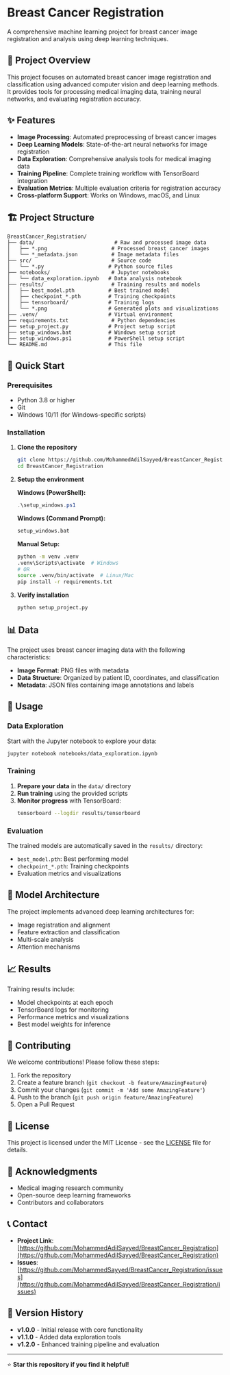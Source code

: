# Breast Cancer Registration

A comprehensive machine learning project for breast cancer image registration and analysis using deep learning techniques.

## 🎯 Project Overview

This project focuses on automated breast cancer image registration and classification using advanced computer vision and deep learning methods. It provides tools for processing medical imaging data, training neural networks, and evaluating registration accuracy.

## ✨ Features

- **Image Processing**: Automated preprocessing of breast cancer images
- **Deep Learning Models**: State-of-the-art neural networks for image registration
- **Data Exploration**: Comprehensive analysis tools for medical imaging data
- **Training Pipeline**: Complete training workflow with TensorBoard integration
- **Evaluation Metrics**: Multiple evaluation criteria for registration accuracy
- **Cross-platform Support**: Works on Windows, macOS, and Linux

## 🏗️ Project Structure

```
BreastCancer_Registration/
├── data/                          # Raw and processed image data
│   ├── *.png                     # Processed breast cancer images
│   └── *_metadata.json           # Image metadata files
├── src/                          # Source code
│   └── *.py                     # Python source files
├── notebooks/                    # Jupyter notebooks
│   └── data_exploration.ipynb   # Data analysis notebook
├── results/                      # Training results and models
│   ├── best_model.pth           # Best trained model
│   ├── checkpoint_*.pth         # Training checkpoints
│   ├── tensorboard/             # Training logs
│   └── *.png                    # Generated plots and visualizations
├── .venv/                       # Virtual environment
├── requirements.txt              # Python dependencies
├── setup_project.py             # Project setup script
├── setup_windows.bat            # Windows setup script
├── setup_windows.ps1            # PowerShell setup script
└── README.md                    # This file
```

## 🚀 Quick Start

### Prerequisites

- Python 3.8 or higher
- Git
- Windows 10/11 (for Windows-specific scripts)

### Installation

1. **Clone the repository**
   ```bash
   git clone https://github.com/MohammedAdilSayyed/BreastCancer_Registration.git
   cd BreastCancer_Registration
   ```

2. **Setup the environment**
   
   **Windows (PowerShell):**
   ```powershell
   .\setup_windows.ps1
   ```
   
   **Windows (Command Prompt):**
   ```cmd
   setup_windows.bat
   ```
   
   **Manual Setup:**
   ```bash
   python -m venv .venv
   .venv\Scripts\activate  # Windows
   # OR
   source .venv/bin/activate  # Linux/Mac
   pip install -r requirements.txt
   ```

3. **Verify installation**
   ```bash
   python setup_project.py
   ```

## 📊 Data

The project uses breast cancer imaging data with the following characteristics:
- **Image Format**: PNG files with metadata
- **Data Structure**: Organized by patient ID, coordinates, and classification
- **Metadata**: JSON files containing image annotations and labels

## 🔬 Usage

### Data Exploration

Start with the Jupyter notebook to explore your data:

```bash
jupyter notebook notebooks/data_exploration.ipynb
```

### Training

1. **Prepare your data** in the `data/` directory
2. **Run training** using the provided scripts
3. **Monitor progress** with TensorBoard:
   ```bash
   tensorboard --logdir results/tensorboard
   ```

### Evaluation

The trained models are automatically saved in the `results/` directory:
- `best_model.pth`: Best performing model
- `checkpoint_*.pth`: Training checkpoints
- Evaluation metrics and visualizations

## 🧪 Model Architecture

The project implements advanced deep learning architectures for:
- Image registration and alignment
- Feature extraction and classification
- Multi-scale analysis
- Attention mechanisms

## 📈 Results

Training results include:
- Model checkpoints at each epoch
- TensorBoard logs for monitoring
- Performance metrics and visualizations
- Best model weights for inference

## 🤝 Contributing

We welcome contributions! Please follow these steps:

1. Fork the repository
2. Create a feature branch (`git checkout -b feature/AmazingFeature`)
3. Commit your changes (`git commit -m 'Add some AmazingFeature'`)
4. Push to the branch (`git push origin feature/AmazingFeature`)
5. Open a Pull Request

## 📝 License

This project is licensed under the MIT License - see the [LICENSE](LICENSE) file for details.

## 🙏 Acknowledgments

- Medical imaging research community
- Open-source deep learning frameworks
- Contributors and collaborators

## 📞 Contact

- **Project Link**: [https://github.com/MohammedAdilSayyed/BreastCancer_Registration](https://github.com/MohammedAdilSayyed/BreastCancer_Registration)
- **Issues**: [https://github.com/MohammedSayyed/BreastCancer_Registration/issues](https://github.com/MohammedAdilSayyed/BreastCancer_Registration/issues)

## 🔄 Version History

- **v1.0.0** - Initial release with core functionality
- **v1.1.0** - Added data exploration tools
- **v1.2.0** - Enhanced training pipeline and evaluation

---

⭐ **Star this repository if you find it helpful!**

